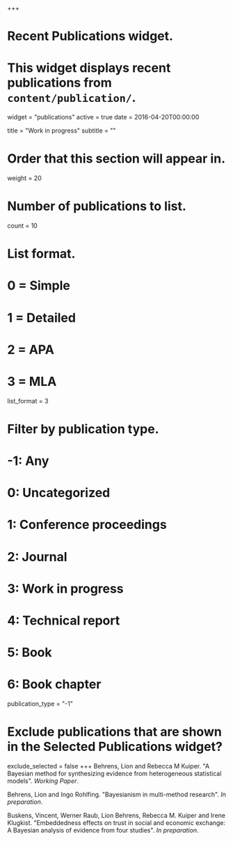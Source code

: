 +++
# Recent Publications widget.
# This widget displays recent publications from `content/publication/`.
widget = "publications"
active = true
date = 2016-04-20T00:00:00

title = "Work in progress"
subtitle = ""

# Order that this section will appear in.
weight = 20

# Number of publications to list.
count = 10

# List format.
#   0 = Simple
#   1 = Detailed
#   2 = APA
#   3 = MLA
list_format = 3

# Filter by publication type.
# -1: Any
#  0: Uncategorized
#  1: Conference proceedings
#  2: Journal
#  3: Work in progress
#  4: Technical report
#  5: Book
#  6: Book chapter
publication_type = "-1"

# Exclude publications that are shown in the Selected Publications widget?
exclude_selected = false
+++
Behrens, Lion and Rebecca M Kuiper. "A Bayesian method for synthesizing evidence from heterogeneous statistical models". *Working Paper*.

Behrens, Lion and Ingo Rohlfing. "Bayesianism in multi-method research". *In preparation*.

Buskens, Vincent, Werner Raub, Lion Behrens, Rebecca M. Kuiper and Irene Klugkist. "Embeddedness effects
on trust in social and economic exchange: A Bayesian analysis of evidence from four studies". *In preparation*.

